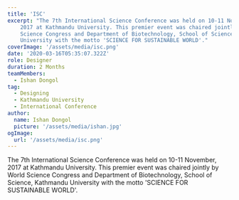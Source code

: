```yaml
---
title: 'ISC'
excerpt: "The 7th International Science Conference was held on 10-11 November,
    2017 at Kathmandu University. This premier event was chaired jointly by World
    Science Congress and Department of Biotechnology, School of Science, Kathmandu
    University with the motto 'SCIENCE FOR SUSTAINABLE WORLD'."
coverImage: '/assets/media/isc.png'
date: '2020-03-16T05:35:07.322Z'
role: Designer
duration: 2 Months
teamMembers:
  - Ishan Dongol
tag:
  - Designing
  - Kathmandu University
  - International Conference
author:
  name: Ishan Dongol
  picture: '/assets/media/ishan.jpg'
ogImage:
  url: '/assets/media/isc.png'
---
```


The 7th International Science Conference was held on 10-11 November,
    2017 at Kathmandu University. This premier event was chaired jointly by World
    Science Congress and Department of Biotechnology, School of Science, Kathmandu
    University with the motto 'SCIENCE FOR SUSTAINABLE WORLD'.